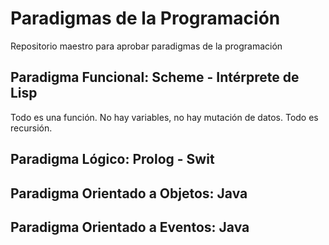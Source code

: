 # Paradigmas de la Programación
Repositorio maestro para aprobar paradigmas de la programación


## Paradigma Funcional: Scheme - Intérprete de Lisp

Todo es una función. No hay variables, no hay mutación de datos. Todo es recursión.


## Paradigma Lógico: Prolog - Swit


## Paradigma Orientado a Objetos: Java 

## Paradigma Orientado a Eventos: Java

